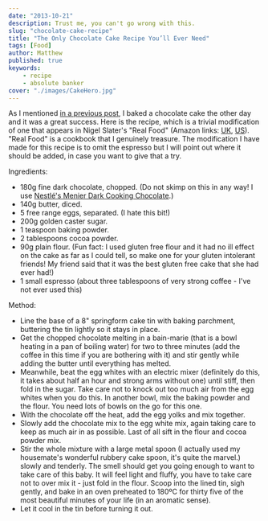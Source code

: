 ```yaml
---
date: "2013-10-21"
description: Trust me, you can't go wrong with this.
slug: "chocolate-cake-recipe" 
title: "The Only Chocolate Cake Recipe You’ll Ever Need"
tags: [Food]
author: Matthew
published: true
keywords:
    - recipe
    - absolute banker
cover: "./images/CakeHero.jpg"
---
```


As I mentioned [in a previous post](/the-reset-button/), I baked a chocolate cake the other day and it was a great success. Here is the recipe, which is a trivial modification of one that appears in Nigel Slater's "Real Food" (Amazon links: [UK](http://www.amazon.co.uk/Real-Food-Nigel-Slater/dp/1841151440/ref=sr_1_1?ie=UTF8&qid=1382362805&sr=8-1&keywords=nigel+slater+real+food), [US](http://www.amazon.com/Real-Food-Nigel-Slater/dp/1841151440/ref=sr_1_1?ie=UTF8&qid=1382362827&sr=8-1&keywords=nigel+slater+real+food)). "Real Food" is a cookbook that I genuinely treasure. The modification I have made for this recipe is to omit the espresso but I will point out where it should be added, in case you want to give that a try.

Ingredients:
- 180g fine dark chocolate, chopped. (Do not skimp on this in any way! I use [Nestlé's Menier Dark Cooking Chocolate](http://www.ocado.com/webshop/product/Menier-Dark-Chocolate/10805011).)
- 140g butter, diced.
- 5 free range eggs, separated. (I hate this bit!)
- 200g golden caster sugar.
- 1 teaspoon baking powder.
- 2 tablespoons cocoa powder.
- 90g plain flour. (Fun fact: I used gluten free flour and it had no ill effect on the cake as far as I could tell, so make one for your gluten intolerant friends! My friend said that it was the best gluten free cake that she had ever had!)
- 1 small espresso (about three tablespoons of very strong coffee - I've not ever used this)

Method:
- Line the base of a 8" springform cake tin with baking parchment, buttering the tin lightly so it stays in place.
- Get the chopped chocolate melting in a bain-marie (that is a bowl heating in a pan of boiling water) for two to three minutes (add the coffee in this time if you are bothering with it) and stir gently while adding the butter until everything has melted.
- Meanwhile, beat the egg whites with an electric mixer (definitely do this, it takes about half an hour and strong arms without one) until stiff, then fold in the sugar. Take care not to knock out too much air from the egg whites when you do this. In another bowl, mix the baking powder and the flour. You need lots of bowls on the go for this one.
- With the chocolate off the heat, add the egg yolks and mix together.
- Slowly add the chocolate mix to the egg white mix, again taking care to keep as much air in as possible. Last of all sift in the flour and cocoa powder mix.
- Stir the whole mixture with a large metal spoon (I actually used my housemate's wonderful rubbery cake spoon, it's quite the marvel.) slowly and tenderly. The smell should get you going enough to want to take care of this baby. It will feel light and fluffy, you have to take care not to over mix it - just fold in the flour. Scoop into the lined tin, sigh gently, and bake in an oven preheated to 180ºC for thirty five of the most beautiful minutes of your life (in an aromatic sense).
- Let it cool in the tin before turning it out.
